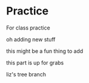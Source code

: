 # Practice
For class practice

oh adding new stuff

this might be a fun thing to add

this part is up for grabs

liz's tree branch 
